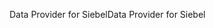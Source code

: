 <span data-ttu-id="718b8-101">Data Provider for Siebel</span><span class="sxs-lookup"><span data-stu-id="718b8-101">Data Provider for Siebel</span></span>